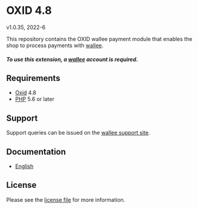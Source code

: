 

# OXID 4.8

v1.0.35, 2022-6

This repository contains the OXID  wallee payment module that enables the shop to process payments with [wallee](https://www.wallee.com).

##### To use this extension, a [wallee](https://app-wallee.com/user/signup)  account is required.

## Requirements

* [Oxid](https://www.oxid-esales.com/) 4.8
* [PHP](http://php.net/) 5.6 or later

## Support

Support queries can be issued on the [wallee support site](https://app-wallee.com/space/select?target=/support).

## Documentation

* [English](https://plugin-documentation.wallee.com/wallee-payment/oxid-4.8/1.0.35/docs/en/documentation.html)

## License

Please see the [license file](https://github.com/wallee-payment/oxid-4.8/blob/1.0.35/LICENSE) for more information.